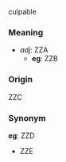 culpable
### Meaning
+ _adj_: ZZA
	+ __eg__: ZZB

### Origin

ZZC

### Synonym

__eg__: ZZD

+ ZZE


